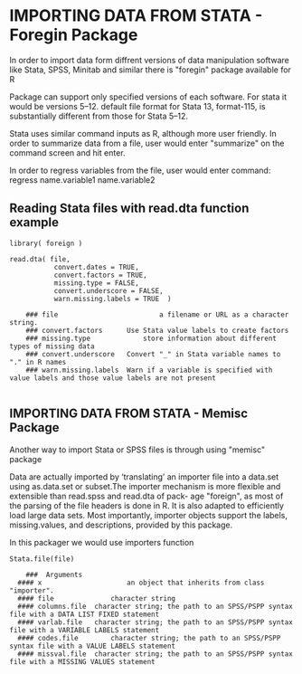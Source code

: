 # IMPORTING DATA FROM STATA - Foregin Package

In order to import data form diffrent versions of data manipulation software like Stata, SPSS, Minitab and similar there is "foregin" package available for R 
	
Package can support only specified versions of each software. For stata it would be versions 5–12. default file format for Stata 13, format-115, is substantially different from those for Stata 5–12.
	
Stata uses similar command inputs as R, although more user friendly. In order to summarize data from a file, user would enter "summarize" on the command screen and hit enter. 

In order to regress variables from the file, user would enter command: regress name.variable1 name.variable2
	
## Reading Stata files with read.dta function example
	
```
library( foreign )

read.dta( file, 
	       convert.dates = TRUE, 
	       convert.factors = TRUE,
	       missing.type = FALSE, 
	       convert.underscore = FALSE, 
	       warn.missing.labels = TRUE  )

	### file 				         a filename or URL as a character string.
	### convert.factors	     Use Stata value labels to create factors
	### missing.type		     store information about different types of missing data
	### convert.underscore	 Convert "_" in Stata variable names to "." in R names
	### warn.missing.labels	 Warn if a variable is specified with value labels and those value labels are not present 
	
```



	

## IMPORTING DATA FROM STATA - Memisc Package

Another way to import Stata or SPSS files is through using "memisc" package
	
Data are actually imported by ‘translating’ an importer file into a data.set using as.data.set or subset.The importer mechanism is more flexible and extensible than read.spss and read.dta of pack- age "foreign", as most of the parsing of the file headers is done in R. It is also adapted to efficiently load large data sets. Most importantly, importer objects support the labels, missing.values, and descriptions, provided by this package.
	
In this packager we would use importers function 
	
```
Stata.file(file)

	###  Arguments
  #### x				     an object that inherits from class "importer".
  #### file			     character string
  #### columns.file	 character string; the path to an SPSS/PSPP syntax file with a DATA LIST FIXED statement
  #### varlab.file	 character string; the path to an SPSS/PSPP syntax file with a VARIABLE LABELS statement
  #### codes.file		 character string; the path to an SPSS/PSPP syntax file with a VALUE LABELS statement
  #### missval.file	 character string; the path to an SPSS/PSPP syntax file with a MISSING VALUES statement
```
